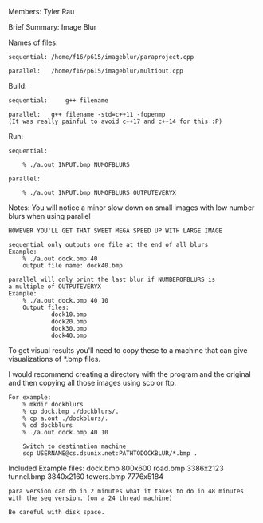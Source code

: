 Members:
	Tyler Rau

Brief Summary:
	Image Blur

Names of files:

	sequential:	/home/f16/p615/imageblur/paraproject.cpp

	parallel:	/home/f16/p615/imageblur/multiout.cpp

Build:

	sequential: 	g++ filename

	parallel:	g++ filename -std=c++11 -fopenmp
	(It was really painful to avoid c++17 and c++14 for this :P)

Run:

	sequential:

		% ./a.out INPUT.bmp NUMOFBLURS

	parallel:

		% ./a.out INPUT.bmp NUMOFBLURS OUTPUTEVERYX

Notes:
	You will notice a minor slow down on small images with low number
	blurs when using parallel

	HOWEVER YOU'LL GET THAT SWEET MEGA SPEED UP WITH LARGE IMAGE

	sequential only outputs one file at the end of all blurs
	Example:
		% ./a.out dock.bmp 40
		output file name: dock40.bmp

	parallel will only print the last blur if NUMBEROFBLURS is
	a multiple of OUTPUTEVERYX
	Example:
		% ./a.out dock.bmp 40 10
		Output files:
				dock10.bmp
				dock20.bmp
				dock30.bmp
				dock40.bmp

To get visual results you'll need to copy these to a machine that
can give visualizations of *.bmp files.

I would recommend creating a directory with the program and the original
and then copying all those images using scp or ftp.

	For example:
		% mkdir dockblurs
		% cp dock.bmp ./dockblurs/.
		% cp a.out ./dockblurs/.
		% cd dockblurs
		% ./a.out dock.bmp 40 10

		Switch to destination machine
		scp USERNAME@cs.dsunix.net:PATHTODOCKBLUR/*.bmp .

Included Example files:
	dock.bmp 	800x600
	road.bmp 	3386x2123
	tunnel.bmp	3840x2160
	towers.bmp	7776x5184

	para version can do in 2 minutes what it takes to do in 48 minutes
	with the seq version. (on a 24 thread machine) 

	Be careful with disk space.
